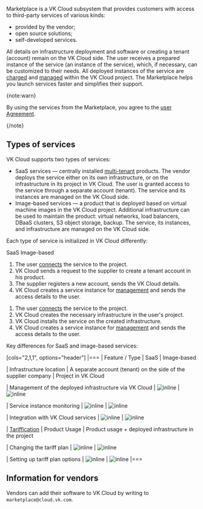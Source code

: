 Marketplace is a VK Cloud subsystem that provides customers with access to third-party services of various kinds:

- provided by the vendor;
- open source solutions;
- self-developed services.

All details on infrastructure deployment and software or creating a tenant (account) remain on the VK Cloud side. The user receives a prepared instance of the service (an instance of the service), which, if necessary, can be customized to their needs. All deployed instances of the service are [charged](../../tariffication) and [managed](../../instructions/pr-instance-manage) within the VK Cloud project. The Marketplace helps you launch services faster and simplifies their support.

{note:warn}

By using the services from the Marketplace, you agree to the [user Agreement](/ru/intro/start/legal/marketplace "change-lang").

{/note}

## Types of services

VK Cloud supports two types of services:

- SaaS services — centrally installed [multi-tenant](https://habr.com/en/companies/microsoft/articles/145027) products. The vendor deploys the service either on its own infrastructure, or on the infrastructure in its project in VK Cloud. The user is granted access to the service through a separate account (tenant). The service and its instances are managed on the VK Cloud side.
- Image-based services — a product that is deployed based on virtual machine images in the VK Cloud project. Additional infrastructure can be used to maintain the product: virtual networks, load balancers, DBaaS clusters, S3 object storage, backup. The service, its instances, and infrastructure are managed on the VK Cloud side.

Each type of service is initialized in VK Cloud differently:

<tabs>
<tablist>
<tab>SaaS</tab>
<tab>Image-based</tab>
</tablist>
<tabpanel>

1. The user [connects](../../instructions/pr-instance-add) the service to the project.
1. VK Cloud sends a request to the supplier to create a tenant account in his product.
1. The supplier registers a new account, sends the VK Cloud details.
1. VK Cloud creates a service instance for [management](../../instructions/pr-instance-manage) and sends the access details to the user.

</tabpanel>
<tabpanel>

1. The user [connects](../../instructions/pr-instance-add) the service to the project.
1. VK Cloud creates the necessary infrastructure in the user's project.
1. VK Cloud installs the service on the created infrastructure.
1. VK Cloud creates a service instance for [management](../../instructions/pr-instance-manage) and sends the access details to the user.

</tabpanel>
</tabs>

Key differences for SaaS and image-based services:

[cols="2,1,1", options="header"]
|===
| Feature / Type
| SaaS
| Image-based

| Infrastructure location
| A separate account (tenant) on the side of the supplier company
| Project in VK Cloud

| Management of the deployed infrastructure via VK Cloud
| ![](/ru/assets/no.svg "inline")
| ![](/ru/assets/check.svg "inline")

| Service instance monitoring
| ![](/ru/assets/no.svg "inline")
| ![](/ru/assets/check.svg "inline")

| Integration with VK Cloud services
| ![](/ru/assets/no.svg "inline")
| ![](/ru/assets/check.svg "inline")

| [Tariffication](../../tariffication)
| Product Usage
| Product usage + deployed infrastructure in the project

| Changing the tariff plan
| ![](/ru/assets/check.svg "inline")
| ![](/ru/assets/check.svg "inline")

| Setting up tariff plan options
| ![](/ru/assets/check.svg "inline")
| ![](/ru/assets/check.svg "inline")
|===

## Information for vendors

Vendors can add their software to VK Cloud by writing to `marketplace@cloud.vk.com`.
